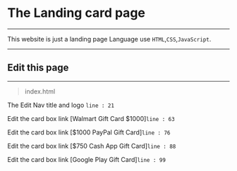 # The Landing card page 
---
This website is just a landing page Language use `HTML`,`CSS`,`JavaScript`.

---

## Edit this page 

---

 >  index.html
 
 The Edit Nav title and logo `line : 21`
 
 Edit the card box link [Walmart Gift
 Card $1000]`line : 63`

 Edit the card box link [$1000 PayPal Gift Card]`line : 76`
 
  Edit the card box link [$750 Cash App
Gift Card]`line : 88`

  Edit the card box link [Google Play
Gift Card]`line : 99`



 
 

